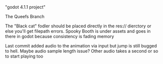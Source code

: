 "godot 4.1.1 project"  

The Queefs Branch

The "Black cat" fodler should be placed directly in the res:// dierctory or else you'll get filepath errors. 
Spooky Booth is under assets and goes in there in godot because consistency is fading memory

Last commit added audio to the animation via input but jump is still bugged to hell. Maybe audio sample length issue? Other audio takes a second or so to start playing too
